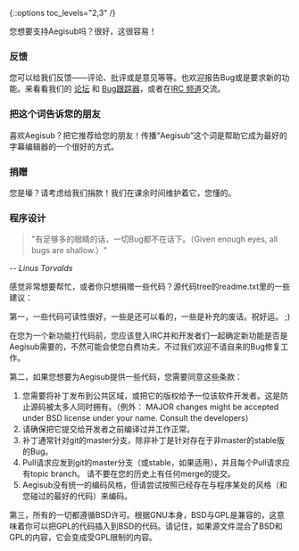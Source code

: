 {::options toc_levels="2,3" /}

您想要支持Aegisub吗？很好，这很容易！

### 反馈 ###

您可以给我们反馈——评论、批评或是意见等等。也欢迎报告Bug或是要求新的功能。来看看我们的
[论坛](http://forums.aegisub.org) 和 [Bug跟踪器](http://devel.aegisub.org/)，或者在[IRC
频道](irc://irc.rizon.net/aegisub)交流。

### 把这个词告诉您的朋友 ###

喜欢Aegisub？把它推荐给您的朋友！传播“Aegisub”这个词是帮助它成为最好的字幕编辑器的一个很好的方式。

### 捐赠 ###

您是壕？请考虑给我们捐款！我们在课余时间维护着它，您懂的。

### 程序设计 ###

> "有足够多的眼睛的话，一切Bug都不在话下。（Given enough eyes, all bugs are shallow.）"

_-- Linus Torvalds_

感觉非常想要帮忙，或者你只想捐赠一些代码？源代码tree的readme.txt里的一些建议：

第一，一些代码可读性很好，一些是还可以看的，一些是补充的废话。祝好运。 ;)

在您为一个新功能打代码前，您应该登入IRC并和开发者们一起确定新功能是否是Aegisub需要的，不然可能会使您白费功夫。不过我们欢迎不请自来的Bug修复工作。

第二，如果您想要为Aegisub提供一些代码，您需要同意这些条款：

1.  您需要将补丁发布到公共区域，或把它的版权给予一位该软件开发者。这是防止源码被太多人同时拥有。（例外： MAJOR changes might be accepted under BSD license under your name. Consult the developers）
1.  请确保把它提交给开发者之前编译过并工作正常。
1.  补丁通常针对git的master分支，除非补丁是针对存在于非master的stable版的Bug。
1.  Pull请求应发到git的master分支（或stable，如果适用），并且每个Pull请求应有topic branch。
    请不要在您的历史上有任何merge的提交。
1.  Aegisub没有统一的编码风格，但请尝试按照已经存在与程序某处的风格（和您碰过的最好的代码）来编码。

第三，所有的一切都遵循BSD许可。根据GNU本身，BSD与GPL是兼容的，这意味着你可以把GPL的代码插入到BSD的代码。请记住，如果源文件混合了BSD和GPL的内容，它会变成受GPL限制的内容。

